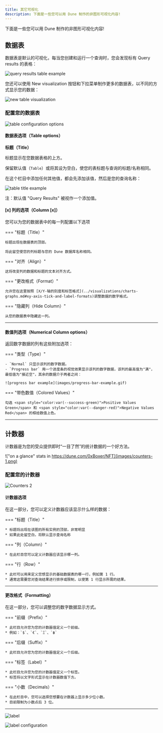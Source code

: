 ```yaml
---
title: 其它可视化
description: 下面是一些您可以用 Dune 制作的非图形可视化内容!
---
```


下面是一些您可以用 Dune 制作的非图形可视化内容!

## 数据表

数据表是默认的可视化，每当您创建和运行一个查询时，您会发现标有 <span class="fk-btn-4">Query results</span> 的表格：

![query results table example](images/query-results-table-example.png)

您还可以使用 <span class="fk-btn-2">New visualization</span> 按钮和下拉菜单制作更多的数据表，以不同的方式显示您的数据：

![new table visualization](images/new-table-visualization.png)

### 配置您的数据表

![table configuration options](images/table-configuration-options.png)

#### 数据表选项（Table options）

**标题（Title）**

标题显示在您数据表格的上方。

保留默认值（`Table`）或将其设为空白，使您的表标题与查询的标题/名称相同。

在这个栏目中添加任何其他值，都会先添加该值，然后是您的查询名称：

![table title example](images/table-title-example.png)

注：默认值 "Query Results" 被视作一个添加值。

#### [x] 列的选项（Column [x]） 

您可以为您的数据表中的每一列配置以下选项

=== "标题（Title）"

    标题出现在数据表的顶部。

    将此留空使您的列标题与您的 Dune 数据库名称相同。

=== "对齐（Align）"

    这将改变列的数据和标题的文本对齐方式。

=== "更改格式（Format）"
    
    允许您在这里按照 [X/Y-轴的刻度和标签格式](../visualizations/charts-graphs.md#xy-axis-tick-and-label-formats)调整数据的数字格式。

=== "隐藏列（Hide Column）"

    从您的数据表中隐藏这一列。

***

#### 数值列选项（Numerical Column options）

返回数字数据的列有这些附加选项：

=== "类型（Type）"

    - `Normal` 只显示该列的数字数据。
    - `Progress bar` 用一个进度条的视觉效果显示该列的数字数据，该列的最高值为"满"，最低值为"接近空"，其余的数据介于两者之间：

    ![progress bar example](images/progress-bar-example.gif)

=== "带色数值（Colored Values）"
    
    勾选 <span style="color:var(--success-green)">Positive Values Green</span> 和 <span style="color:var(--danger-red)">Negative Values Red</span> 的框给数值上色。

***

## 计数器

计数器是为您的受众提供即时“一目了然”的统计数据的一个好方法。

!["on a glance" stats in https://dune.com/0xBoxer/NFT](images/counters-1.png)

### 配置您的计数器

![Counters 2](images/counters-2.png)

#### 计数器选项

在这一部分，您可以定义计数器应该显示什么样的数据：

=== "标题（Title）"

    * 标题将出现在该图的所有实例的顶部，非常明显
    * 如果此处留空白，将默认显示查询名称

=== "列（Column）"

    * 在此栏目您可以定义计数器应该显示哪一列。

=== "行（Row）"

    * 此栏可以用来定义您想显示的基础数据表的哪一行，例如第 1 行。
    * 通常这需要您对查询结果进行排序或限制，以使第 1 行显示所需的结果。

***

#### 更改格式（Formatting）

在这一部分，您可以调整您的数字数据显示方式。

=== "前缀（Prefix）"

    * 此栏目允许您为您的计数器值定义一个前缀。
    * 例如：`$`、`€`、`Ξ`、`฿`

=== "后缀（Suffix）"

    * 此栏目允许您为您的计数器值定义一个后缀。

=== "标签（Label）"

    * 此栏目允许您为您的计数器值定义一个标签。
    * 标签将以文字形式显示在计数器数值下方。

=== "小数（Decimals）"

    * 在此栏目中，您可以选择您想要在计数器上显示多少位小数。
    * 目前限制为小数点后 3 位。

***

![label](images/counters-label-1.png)

![label configuration](images/counters-label-2.png)
